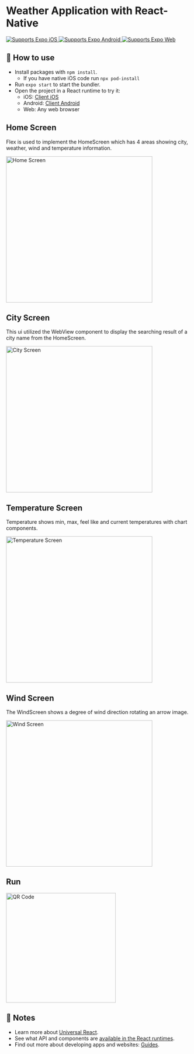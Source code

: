 # Weather Application with React-Native

<p>
  <!-- iOS -->
  <a href="https://itunes.apple.com/app/apple-store/id982107779">
    <img alt="Supports Expo iOS" longdesc="Supports Expo iOS" src="https://img.shields.io/badge/iOS-4630EB.svg?style=flat-square&logo=APPLE&labelColor=999999&logoColor=fff" />
  </a>
  <!-- Android -->
  <a href="https://play.google.com/store/apps/details?id=host.exp.exponent&referrer=blankexample">
    <img alt="Supports Expo Android" longdesc="Supports Expo Android" src="https://img.shields.io/badge/Android-4630EB.svg?style=flat-square&logo=ANDROID&labelColor=A4C639&logoColor=fff" />
  </a>
  <!-- Web -->
  <a href="https://docs.expo.io/workflow/web/">
    <img alt="Supports Expo Web" longdesc="Supports Expo Web" src="https://img.shields.io/badge/web-4630EB.svg?style=flat-square&logo=GOOGLE-CHROME&labelColor=4285F4&logoColor=fff" />
  </a>
</p>

## 🚀 How to use

- Install packages with `npm install`.
  - If you have native iOS code run `npx pod-install`
- Run `expo start` to start the bundler.
- Open the project in a React runtime to try it:
  - iOS: [Client iOS](https://itunes.apple.com/app/apple-store/id982107779)
  - Android: [Client Android](https://play.google.com/store/apps/details?id=host.exp.exponent&referrer=blankexample)
  - Web: Any web browser

## Home Screen
Flex is used to implement the HomeScreen which has 4 areas showing city, weather, wind and temperature information. 

<img alt="Home Screen" longdesc="Home Screen as a main screen" width=400 src="https://github.com/JunwookHeo/jw_weather/blob/master/Doc/HomeScreen.png" />

## City Screen
This ui utilized the WebView component to display the searching result of a city name from the HomeScreen.

<img alt="City Screen" longdesc="City screen with WebView" width=400 src="https://github.com/JunwookHeo/jw_weather/blob/master/Doc/CityScreen.png" />

## Temperature Screen
Temperature shows min, max, feel like and current temperatures with chart components.

<img alt="Temperature Screen" longdesc="Temperature Screen with Chart" width=400 src="https://github.com/JunwookHeo/jw_weather/blob/master/Doc/TempScreen.png" />

## Wind Screen
The WindScreen shows a degree of wind direction rotating an arrow image.  

<img alt="Wind Screen" longdesc="Wind Screen with image rotation" width=400 src="https://github.com/JunwookHeo/jw_weather/blob/master/Doc/WindScreen.png" />

## Run

<img alt="QR Code" longdesc="QR Code for jw_weather" width=300 src="https://github.com/JunwookHeo/jw_weather/blob/master/Doc/jw_weather_qr.png" />

## 📝 Notes

- Learn more about [Universal React](https://docs.expo.io/).
- See what API and components are [available in the React runtimes](https://docs.expo.io/versions/latest/).
- Find out more about developing apps and websites: [Guides](https://docs.expo.io/guides/).
